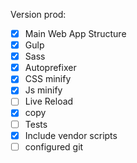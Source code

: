 Version prod:
- [x] Main Web App Structure
- [x] Gulp 
- [x] Sass
- [x] Autoprefixer
- [x] CSS minify
- [x] Js minify
- [ ] Live Reload
- [x] copy
- [ ] Tests
- [x] Include vendor scripts
- [ ] configured git